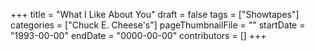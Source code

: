 +++
title = "What I Like About You"
draft = false
tags = ["Showtapes"]
categories = ["Chuck E. Cheese's"]
pageThumbnailFile = ""
startDate = "1993-00-00"
endDate = "0000-00-00"
contributors = []
+++
